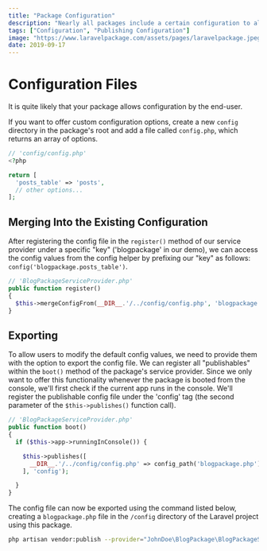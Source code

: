```yaml
---
title: "Package Configuration"
description: "Nearly all packages include a certain configuration to allow easy modification by the end-user. This section explains how to create a config file and publish this configuration within a Laravel project."
tags: ["Configuration", "Publishing Configuration"]
image: "https://www.laravelpackage.com/assets/pages/laravelpackage.jpeg"
date: 2019-09-17
---
```


<toggleDarkMode/>

# Configuration Files

It is quite likely that your package allows configuration by the end-user.

If you want to offer custom configuration options, create a new `config` directory in the package's root and add a file called `config.php`, which returns an array of options.

```php
// 'config/config.php'
<?php

return [
  'posts_table' => 'posts',
  // other options...
];
```

## Merging Into the Existing Configuration

After registering the config file in the `register()` method of our service provider under a specific "key" ('blogpackage' in our demo), we can access the config values from the config helper by prefixing our "key" as follows: `config('blogpackage.posts_table')`.

```php
// 'BlogPackageServiceProvider.php'
public function register()
{
  $this->mergeConfigFrom(__DIR__.'/../config/config.php', 'blogpackage');
}
```

## Exporting

To allow users to modify the default config values, we need to provide them with the option to export the config file. We can register all "publishables" within the `boot()` method of the package's service provider. Since we only want to offer this functionality whenever the package is booted from the console, we'll first check if the current app runs in the console. We'll register the publishable config file under the 'config' tag (the second parameter of the `$this->publishes()` function call).

```php
// 'BlogPackageServiceProvider.php'
public function boot()
{
  if ($this->app->runningInConsole()) {

    $this->publishes([
      __DIR__.'/../config/config.php' => config_path('blogpackage.php'),
    ], 'config');

  }
}
```

The config file can now be exported using the command listed below, creating a `blogpackage.php` file in the `/config` directory of the Laravel project using this package.

```bash
php artisan vendor:publish --provider="JohnDoe\BlogPackage\BlogPackageServiceProvider" --tag="config"
```
